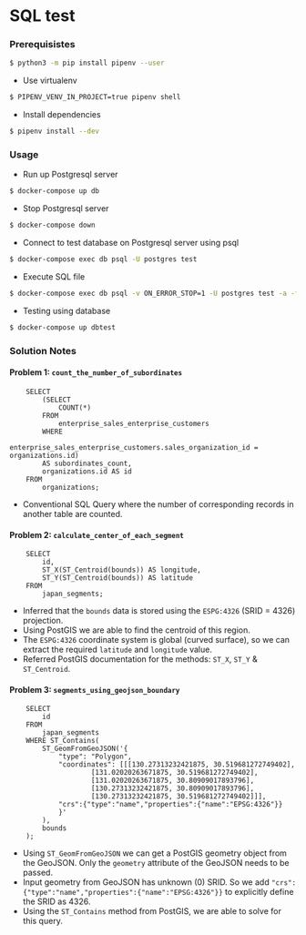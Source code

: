 SQL test
===

### Prerequisistes

```bash
$ python3 -m pip install pipenv --user
```

- Use virtualenv

```bash
$ PIPENV_VENV_IN_PROJECT=true pipenv shell
```

- Install dependencies

```bash
$ pipenv install --dev
```

### Usage

- Run up Postgresql server

```bash
$ docker-compose up db
```

- Stop Postgresql server

```bash
$ docker-compose down
```

- Connect to test database on Postgresql server using psql

```bash
$ docker-compose exec db psql -U postgres test
```

- Execute SQL file

```bash
$ docker-compose exec db psql -v ON_ERROR_STOP=1 -U postgres test -a -f "sql/schema.sql"
```

- Testing using database

```bash
$ docker-compose up dbtest
```

### Solution Notes
#### Problem 1: `count_the_number_of_subordinates`

```
    SELECT 
        (SELECT 
            COUNT(*)
        FROM 
            enterprise_sales_enterprise_customers
        WHERE
            enterprise_sales_enterprise_customers.sales_organization_id = organizations.id)
        AS subordinates_count,
        organizations.id AS id
    FROM 
        organizations;
```

- Conventional SQL Query where the number of corresponding records in another table are counted.

#### Problem 2: `calculate_center_of_each_segment`

```
    SELECT 
        id, 
        ST_X(ST_Centroid(bounds)) AS longitude,
        ST_Y(ST_Centroid(bounds)) AS latitude 
    FROM 
        japan_segments;
```

- Inferred that the `bounds` data is stored using the `ESPG:4326` (SRID = 4326) projection.
- Using PostGIS we are able to find the centroid of this region.
- The `ESPG:4326` coordinate system is global (curved surface), so we can extract the required `latitude` and `longitude` value.
- Referred PostGIS documentation for the methods: `ST_X`, `ST_Y` & `ST_Centroid`.

#### Problem 3: `segments_using_geojson_boundary`

```
    SELECT
        id
    FROM
        japan_segments
    WHERE ST_Contains(
        ST_GeomFromGeoJSON('{
            "type": "Polygon",
            "coordinates": [[[130.27313232421875, 30.519681272749402],
                    [131.02020263671875, 30.519681272749402],
                    [131.02020263671875, 30.80909017893796],
                    [130.27313232421875, 30.80909017893796],
                    [130.27313232421875, 30.519681272749402]]],
            "crs":{"type":"name","properties":{"name":"EPSG:4326"}}
            }'
        ), 
        bounds
    );
```

- Using `ST_GeomFromGeoJSON` we can get a PostGIS geometry object from the GeoJSON. Only the `geometry` attribute of the GeoJSON needs to be passed. 
- Input geometry from GeoJSON has unknown (0) SRID. So we add `"crs":{"type":"name","properties":{"name":"EPSG:4326"}}` to explicitly define the SRID as 4326.
- Using the `ST_Contains` method from PostGIS, we are able to solve for this query. 

